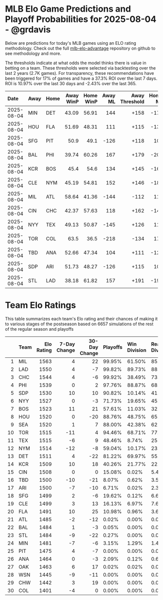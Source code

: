 # MLB Elo Game Predictions and Playoff Probabilities for 2025-08-04 - @grdavis
Below are predictions for today's MLB games using an ELO rating methodology. Check out the full [mlb-elo-advantage](https://github.com/grdavis/mlb-elo-advantage) repository on github to see methodology and more.

The thresholds indicate at what odds the model thinks there is value in betting on a team. These thresholds were selected via backtesting over the last 2 years (2.7K games). For transparency, these recommendations have been triggered for 17% of games and have a 37.3% ROI over the last 7 days. ROI is 10.97% over the last 30 days and -2.43% over the last 365.

| Date       | Away   | Home   |   Away WinP |   Home WinP |   Away ML |   Away Threshold |   Home ML |   Home Threshold |
|:-----------|:-------|:-------|------------:|------------:|----------:|-----------------:|----------:|-----------------:|
| 2025-08-04 | MIN    | DET    |       43.09 |       56.91 |       144 |             +158 |      -176 |             -105 |
| 2025-08-04 | HOU    | FLA    |       51.69 |       48.31 |       111 |             +115 |      -136 |             +130 |
| 2025-08-04 | SFG    | PIT    |       50.9  |       49.1  |      -126 |             +118 |       104 |             +126 |
| 2025-08-04 | BAL    | PHI    |       39.74 |       60.26 |       167 |             +179 |      -206 |             -119 |
| 2025-08-04 | KCR    | BOS    |       45.4  |       54.6  |       134 |             +145 |      -164 |             +103 |
| 2025-08-04 | CLE    | NYM    |       45.19 |       54.81 |       152 |             +146 |      -187 |             +103 |
| 2025-08-04 | MIL    | ATL    |       58.64 |       41.36 |      -144 |             -112 |       118 |             +168 |
| 2025-08-04 | CIN    | CHC    |       42.37 |       57.63 |       118 |             +162 |      -143 |             -108 |
| 2025-08-04 | NYY    | TEX    |       49.13 |       50.87 |      -145 |             +126 |       119 |             +118 |
| 2025-08-04 | TOR    | COL    |       63.5  |       36.5  |      -218 |             -134 |       176 |             +204 |
| 2025-08-04 | TBD    | ANA    |       52.66 |       47.34 |       104 |             +111 |      -126 |             +134 |
| 2025-08-04 | SDP    | ARI    |       51.73 |       48.27 |      -126 |             +115 |       104 |             +130 |
| 2025-08-04 | STL    | LAD    |       38.18 |       61.82 |       157 |             +191 |      -194 |             -126 |

# Team Elo Ratings
This table summarizes each team's Elo rating and their chances of making it to various stages of the postseason based on 6657 simulations of the rest of the regular season and playoffs

|    | Team   |   Elo Rating |   7-Day Change |   30-Day Change | Playoffs   | Win Division   | Reach Div. Rd.   | Reach CS   | Reach WS   | Win WS   |
|---:|:-------|-------------:|---------------:|----------------:|:-----------|:---------------|:-----------------|:-----------|:-----------|:---------|
|  1 | MIL    |         1563 |              4 |              22 | 99.95%     | 61.50%         | 85.59%           | 50.97%     | 31.31%     | 21.74%   |
|  2 | LAD    |         1550 |              4 |              -7 | 99.82%     | 89.73%         | 88.70%           | 50.01%     | 24.38%     | 16.03%   |
|  3 | CHC    |         1544 |              4 |              -6 | 99.92%     | 38.49%         | 73.73%           | 34.84%     | 17.15%     | 10.21%   |
|  4 | PHI    |         1539 |              0 |               2 | 97.76%     | 88.87%         | 68.57%           | 32.72%     | 14.87%     | 8.91%    |
|  5 | SDP    |         1530 |             10 |              10 | 90.82%     | 10.14%         | 41.46%           | 17.12%     | 7.66%      | 4.39%    |
|  6 | NYY    |         1527 |              0 |              -3 | 71.73%     | 19.65%         | 45.14%           | 24.46%     | 13.13%     | 5.09%    |
|  7 | BOS    |         1523 |             11 |              21 | 57.61%     | 11.03%         | 32.79%           | 16.51%     | 8.82%      | 3.79%    |
|  8 | HOU    |         1520 |              0 |             -20 | 88.76%     | 48.75%         | 65.13%           | 34.14%     | 17.61%     | 6.65%    |
|  9 | SEA    |         1520 |              1 |               7 | 88.00%     | 42.38%         | 62.43%           | 32.46%     | 16.31%     | 6.20%    |
| 10 | TOR    |         1515 |            -11 |               4 | 94.46%     | 68.71%         | 77.56%           | 37.88%     | 18.57%     | 6.58%    |
| 11 | TEX    |         1515 |             -6 |               9 | 48.46%     | 8.74%          | 25.22%           | 12.29%     | 6.07%      | 2.03%    |
| 12 | NYM    |         1514 |            -12 |              -8 | 59.04%     | 10.17%         | 23.78%           | 8.50%      | 3.06%      | 1.44%    |
| 13 | DET    |         1511 |              4 |             -22 | 81.22%     | 69.97%         | 55.66%           | 26.23%     | 12.51%     | 3.95%    |
| 14 | KCR    |         1509 |             10 |              18 | 40.26%     | 21.77%         | 22.82%           | 10.29%     | 4.81%      | 1.58%    |
| 15 | CIN    |         1508 |              0 |               0 | 15.08%     | 0.02%          | 5.48%            | 2.00%      | 0.57%      | 0.27%    |
| 16 | TBD    |         1500 |            -10 |             -21 | 8.07%      | 0.62%          | 3.52%            | 1.52%      | 0.69%      | 0.21%    |
| 17 | ARI    |         1500 |             -7 |             -10 | 6.71%      | 0.02%          | 2.30%            | 0.66%      | 0.20%      | 0.08%    |
| 18 | SFG    |         1499 |              2 |              -6 | 19.62%     | 0.12%          | 6.68%            | 1.98%      | 0.42%      | 0.24%    |
| 19 | CLE    |         1499 |              3 |              13 | 16.13%     | 6.97%          | 7.60%            | 3.46%      | 1.29%      | 0.35%    |
| 20 | FLA    |         1491 |             10 |              25 | 10.98%     | 0.96%          | 3.61%            | 1.19%      | 0.36%      | 0.17%    |
| 21 | ATL    |         1485 |             -2 |             -12 | 0.02%      | 0.00%          | 0.02%            | 0.00%      | 0.00%      | 0.00%    |
| 22 | BAL    |         1484 |              1 |              -3 | 0.05%      | 0.00%          | 0.02%            | 0.02%      | 0.00%      | 0.00%    |
| 23 | STL    |         1484 |             -9 |             -22 | 0.27%      | 0.00%          | 0.08%            | 0.02%      | 0.02%      | 0.00%    |
| 24 | MIN    |         1481 |             -7 |              -6 | 3.15%      | 1.29%          | 1.44%            | 0.50%      | 0.15%      | 0.09%    |
| 25 | PIT    |         1475 |              4 |              -7 | 0.00%      | 0.00%          | 0.00%            | 0.00%      | 0.00%      | 0.00%    |
| 26 | ANA    |         1464 |              0 |              -3 | 2.09%      | 0.12%          | 0.68%            | 0.26%      | 0.05%      | 0.02%    |
| 27 | OAK    |         1463 |              6 |              17 | 0.02%      | 0.02%          | 0.00%            | 0.00%      | 0.00%      | 0.00%    |
| 28 | WSN    |         1445 |             -9 |             -11 | 0.00%      | 0.00%          | 0.00%            | 0.00%      | 0.00%      | 0.00%    |
| 29 | CHW    |         1442 |              3 |              19 | 0.00%      | 0.00%          | 0.00%            | 0.00%      | 0.00%      | 0.00%    |
| 30 | COL    |         1401 |             -4 |               0 | 0.00%      | 0.00%          | 0.00%            | 0.00%      | 0.00%      | 0.00%    |